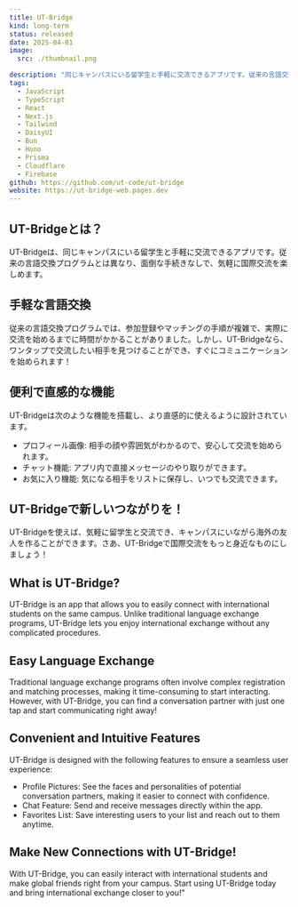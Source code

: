 ```yaml
---
title: UT-Bridge
kind: long-term
status: released
date: 2025-04-01
image:
  src: ./thumbnail.png

description: "同じキャンパスにいる留学生と手軽に交流できるアプリです。従来の言語交換プログラムとは異なり、面倒な手続きなしで、気軽に国際交流を楽しめます。"
tags:
  - JavaScript
  - TypeScript
  - React
  - Next.js
  - Tailwind
  - DaisyUI
  - Bun
  - Hono
  - Prisma
  - Cloudflare
  - Firebase
github: https://github.com/ut-code/ut-bridge
website: https://ut-bridge-web.pages.dev
---
```


## UT-Bridgeとは？

UT-Bridgeは、同じキャンパスにいる留学生と手軽に交流できるアプリです。従来の言語交換プログラムとは異なり、面倒な手続きなしで、気軽に国際交流を楽しめます。

## 手軽な言語交換

従来の言語交換プログラムでは、参加登録やマッチングの手順が複雑で、実際に交流を始めるまでに時間がかかることがありました。しかし、UT-Bridgeなら、ワンタップで交流したい相手を見つけることができ、すぐにコミュニケーションを始められます！

## 便利で直感的な機能

UT-Bridgeは次のような機能を搭載し、より直感的に使えるように設計されています。

- プロフィール画像: 相手の顔や雰囲気がわかるので、安心して交流を始められます。
- チャット機能: アプリ内で直接メッセージのやり取りができます。
- お気に入り機能: 気になる相手をリストに保存し、いつでも交流できます。

## UT-Bridgeで新しいつながりを！

UT-Bridgeを使えば、気軽に留学生と交流でき、キャンパスにいながら海外の友人を作ることができます。さあ、UT-Bridgeで国際交流をもっと身近なものにしましょう！

## What is UT-Bridge?

UT-Bridge is an app that allows you to easily connect with international students on the same campus. Unlike traditional language exchange programs, UT-Bridge lets you enjoy international exchange without any complicated procedures.

## Easy Language Exchange

Traditional language exchange programs often involve complex registration and matching processes, making it time-consuming to start interacting. However, with UT-Bridge, you can find a conversation partner with just one tap and start communicating right away!

## Convenient and Intuitive Features

UT-Bridge is designed with the following features to ensure a seamless user experience:

- Profile Pictures: See the faces and personalities of potential conversation partners, making it easier to connect with confidence.
- Chat Feature: Send and receive messages directly within the app.
- Favorites List: Save interesting users to your list and reach out to them anytime.

## Make New Connections with UT-Bridge!

With UT-Bridge, you can easily interact with international students and make global friends right from your campus. Start using UT-Bridge today and bring international exchange closer to you!"
